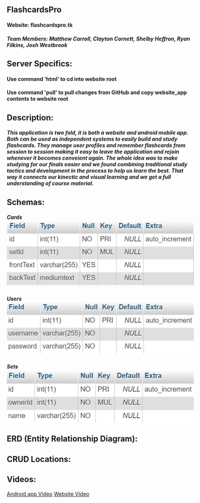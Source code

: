## FlashcardsPro

#### Website: flashcardspro.tk

##### Team Members: Matthew Carroll, Clayton Cornett, Shelby Heffron, Ryan Filkins, Josh Westbrook

## Server Specifics:
#### Use command 'html' to cd into website root
#### Use command 'pull' to pull changes from GitHub and copy website_app contents to website root

## Description:
##### This application is two fold, it is both a website and android mobile app. Both can be used as independent systems to easily build and study flashcards. They manage user profiles and remember flashcards from session to session making it easy to leave the application and rejoin whenever it becomes conveient again. The whole idea was to make studying for our finals easier and we found combining traditional study tactics and development in the process to help us learn the best. That way it connects our kinectic and visual learning and we get a full understanding of course material. 

## Schemas:
##### Cards ![cards schema](https://github.com/smheffron/FlashcardsPro/blob/master/Assets/card_schema.png)
##### Users ![users schema](https://github.com/smheffron/FlashcardsPro/blob/master/Assets/user_schema.png)
##### Sets ![sets schema](https://github.com/smheffron/FlashcardsPro/blob/master/Assets/set_schema.png)

## ERD (Entity Relationship Diagram):


## CRUD Locations:


## Videos:
[Android app Video](https://www.youtube.com/watch?v=K8JtEnKH8pQ&feature=youtu.be)
[Website Video](https://www.youtube.com/watch?v=K8JtEnKH8pQ&feature=youtu.be)